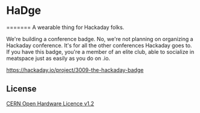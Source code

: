 # HaDge
=======
A wearable thing for Hackaday folks.

We're building a conference badge. No, we're not planning on organizing a Hackaday conference. It's for all the other conferences Hackaday goes to. If you have this badge, you're a member of an elite club, able to socialize in meatspace just as easily as you do on .io.

https://hackaday.io/project/3009-the-hackaday-badge

License
-------
[CERN Open Hardware Licence v1.2 ]

[CERN Open Hardware Licence v1.2 ]:http://www.ohwr.org/attachments/2388/cern_ohl_v_1_2.txt

